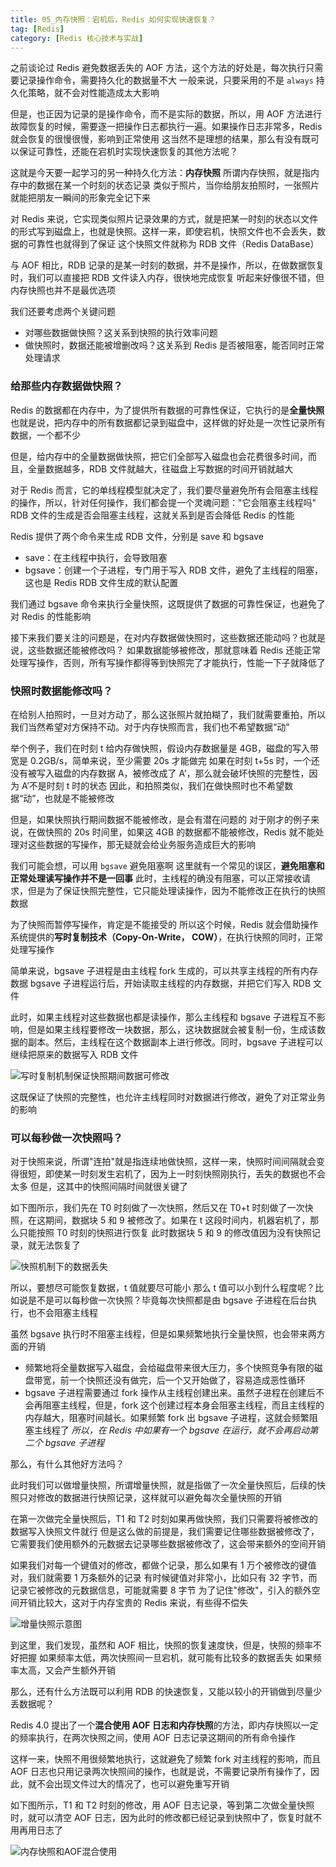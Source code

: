 ```yaml
---
title: 05_内存快照：宕机后，Redis 如何实现快速恢复？
tag: [Redis] 
category: [Redis 核心技术与实战] 
---
```


之前谈论过 Redis 避免数据丢失的 AOF 方法，这个方法的好处是，每次执行只需要记录操作命令，需要持久化的数据量不大
一般来说，只要采用的不是 `always` 持久化策略，就不会对性能造成太大影响

但是，也正因为记录的是操作命令，而不是实际的数据，所以，用 AOF 方法进行故障恢复的时候，需要逐一把操作日志都执行一遍。如果操作日志非常多，Redis 就会恢复的很慢很慢，影响到正常使用
这当然不是理想的结果，那么有没有既可以保证可靠性，还能在宕机时实现快速恢复的其他方法呢？

这就是今天要一起学习的另一种持久化方法：**内存快照**
所谓内存快照，就是指内存中的数据在某一个时刻的状态记录
类似于照片，当你给朋友拍照时，一张照片就能把朋友一瞬间的形象完全记下来

对 Redis 来说，它实现类似照片记录效果的方式，就是把某一时刻的状态以文件的形式写到磁盘上，也就是快照。这样一来，即使宕机，快照文件也不会丢失，数据的可靠性也就得到了保证
这个快照文件就称为 RDB 文件（Redis DataBase）

与 AOF 相比，RDB 记录的是某一时刻的数据，并不是操作，所以，在做数据恢复时，我们可以直接把 RDB 文件读入内存，很快地完成恢复
听起来好像很不错，但内存快照也并不是最优选项

我们还要考虑两个关键问题
- 对哪些数据做快照？这关系到快照的执行效率问题
- 做快照时，数据还能被增删改吗？这关系到 Redis 是否被阻塞，能否同时正常处理请求

### 给那些内存数据做快照？

Redis 的数据都在内存中，为了提供所有数据的可靠性保证，它执行的是**全量快照**
也就是说，把内存中的所有数据都记录到磁盘中，这样做的好处是一次性记录所有数据，一个都不少

但是，给内存中的全量数据做快照，把它们全部写入磁盘也会花费很多时间，而且，全量数据越多，RDB 文件就越大，往磁盘上写数据的时间开销就越大

对于 Redis 而言，它的单线程模型就决定了，我们要尽量避免所有会阻塞主线程的操作，所以，针对任何操作，我们都会提一个灵魂问题："它会阻塞主线程吗"
RDB 文件的生成是否会阻塞主线程，这就关系到是否会降低 Redis 的性能

Redis 提供了两个命令来生成 RDB 文件，分别是 save 和 bgsave
- save：在主线程中执行，会导致阻塞
- bgsave：创建一个子进程，专门用于写入 RDB 文件，避免了主线程的阻塞，这也是 Redis RDB 文件生成的默认配置

我们通过 bgsave 命令来执行全量快照，这既提供了数据的可靠性保证，也避免了对 Redis 的性能影响

接下来我们要关注的问题是，在对内存数据做快照时，这些数据还能动吗？也就是说，这些数据还能被修改吗？
如果数据能够被修改，那就意味着 Redis 还能正常处理写操作，否则，所有写操作都得等到快照完了才能执行，性能一下子就降低了

### 快照时数据能修改吗？

在给别人拍照时，一旦对方动了，那么这张照片就拍糊了，我们就需要重拍，所以我们当然希望对方保持不动。对于内存快照而言，我们也不希望数据“动”

举个例子，我们在时刻 t 给内存做快照，假设内存数据量是 4GB，磁盘的写入带宽是 0.2GB/s，简单来说，至少需要 20s 才能做完
如果在时刻 t+5s 时，一个还没有被写入磁盘的内存数据 A，被修改成了 A’，那么就会破坏快照的完整性，因为 A’不是时刻 t 时的状态
因此，和拍照类似，我们在做快照时也不希望数据“动”，也就是不能被修改

但是，如果快照执行期间数据不能被修改，是会有潜在问题的
对于刚才的例子来说，在做快照的 20s 时间里，如果这 4GB 的数据都不能被修改，Redis 就不能处理对这些数据的写操作，那无疑就会给业务服务造成巨大的影响

我们可能会想，可以用 `bgsave` 避免阻塞啊
这里就有一个常见的误区，**避免阻塞和正常处理读写操作并不是一回事**
此时，主线程的确没有阻塞，可以正常接收请求，但是为了保证快照完整性，它只能处理读操作，因为不能修改正在执行的快照数据

为了快照而暂停写操作，肯定是不能接受的
所以这个时候，Redis 就会借助操作系统提供的**写时复制技术（Copy-On-Write， COW）**，在执行快照的同时，正常处理写操作

简单来说，bgsave 子进程是由主线程 fork 生成的，可以共享主线程的所有内存数据
bgsave 子进程运行后，开始读取主线程的内存数据，并把它们写入 RDB 文件

此时，如果主线程对这些数据也都是读操作，那么主线程和 bgsave 子进程互不影响，但是如果主线程要修改一块数据，那么，这块数据就会被复制一份，生成该数据的副本。然后，主线程在这个数据副本上进行修改。同时，bgsave 子进程可以继续把原来的数据写入 RDB 文件

![写时复制机制保证快照期间数据可修改](https://cdn.jsdelivr.net/gh/logycoconut/pic-repo/tech/20240229141532.png)

这既保证了快照的完整性，也允许主线程同时对数据进行修改，避免了对正常业务的影响

### 可以每秒做一次快照吗？

对于快照来说，所谓"连拍"就是指连续地做快照，这样一来，快照时间间隔就会变得很短，即使某一时刻发生宕机了，因为上一时刻快照刚执行，丢失的数据也不会太多
但是，这其中的快照间隔时间就很关键了

如下图所示，我们先在 T0 时刻做了一次快照，然后又在 T0+t 时刻做了一次快照，在这期间，数据块 5 和 9 被修改了。如果在 t 这段时间内，机器宕机了，那么只能按照 T0 时刻的快照进行恢复
此时数据块 5 和 9 的修改值因为没有快照记录，就无法恢复了

![快照机制下的数据丢失](https://cdn.jsdelivr.net/gh/logycoconut/pic-repo/tech/20240229142156.png)

所以，要想尽可能恢复数据，t 值就要尽可能小
那么 t 值可以小到什么程度呢？比如说是不是可以每秒做一次快照？毕竟每次快照都是由 bgsave 子进程在后台执行，也不会阻塞主线程

虽然 bgsave 执行时不阻塞主线程，但是如果频繁地执行全量快照，也会带来两方面的开销
- 频繁地将全量数据写入磁盘，会给磁盘带来很大压力，多个快照竞争有限的磁盘带宽，前一个快照还没有做完，后一个又开始做了，容易造成恶性循环
- bgsave 子进程需要通过 fork 操作从主线程创建出来。虽然子进程在创建后不会再阻塞主线程，但是，fork 这个创建过程本身会阻塞主线程，而且主线程的内存越大，阻塞时间越长。如果频繁 fork 出 bgsave 子进程，这就会频繁阻塞主线程了
    *所以，在 Redis 中如果有一个 bgsave 在运行，就不会再启动第二个 bgsave 子进程*

那么，有什么其他好方法吗？

此时我们可以做增量快照，所谓增量快照，就是指做了一次全量快照后，后续的快照只对修改的数据进行快照记录，这样就可以避免每次全量快照的开销

在第一次做完全量快照后，T1 和 T2 时刻如果再做快照，我们只需要将被修改的数据写入快照文件就行
但是这么做的前提是，我们需要记住哪些数据被修改了，它需要我们使用额外的元数据去记录哪些数据被修改了，这会带来额外的空间开销

如果我们对每一个键值对的修改，都做个记录，那么如果有 1 万个被修改的键值对，我们就需要 1 万条额外的记录
有时候键值对非常小，比如只有 32 字节，而记录它被修改的元数据信息，可能就需要 8 字节
为了记住"修改"，引入的额外空间开销比较大，这对于内存宝贵的 Redis 来说，有些得不偿失

![增量快照示意图](https://cdn.jsdelivr.net/gh/logycoconut/pic-repo/tech/20240229143241.png)

到这里，我们发现，虽然和 AOF 相比，快照的恢复速度快，但是，快照的频率不好把握
如果频率太低，两次快照间一旦宕机，就可能有比较多的数据丢失
如果频率太高，又会产生额外开销

那么，还有什么方法既可以利用 RDB 的快速恢复，又能以较小的开销做到尽量少丢数据呢？

Redis 4.0 提出了一个**混合使用 AOF 日志和内存快照**的方法，即内存快照以一定的频率执行，在两次快照之间，使用 AOF 日志记录这期间的所有命令操作

这样一来，快照不用很频繁地执行，这就避免了频繁 fork 对主线程的影响，而且 AOF 日志也只用记录两次快照间的操作，也就是说，不需要记录所有操作了，因此，就不会出现文件过大的情况了，也可以避免重写开销

如下图所示，T1 和 T2 时刻的修改，用 AOF 日志记录，等到第二次做全量快照时，就可以清空 AOF 日志，因为此时的修改都已经记录到快照中了，恢复时就不用再用日志了

![内存快照和AOF混合使用](https://cdn.jsdelivr.net/gh/logycoconut/pic-repo/tech/20240229144356.png)
